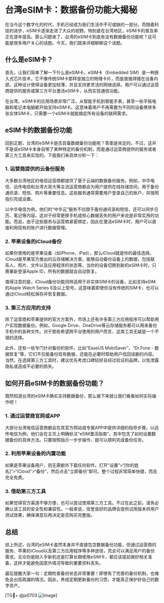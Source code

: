 # 台湾eSIM卡：数据备份功能大揭秘

在当今这个数字化的时代，手机已经成为我们生活中不可或缺的一部分。而随着科技的进步，eSIM卡逐渐走进了大众的视野。特别是在台湾地区，eSIM卡的普及率正在逐年提高。那么问题来了，台湾的eSIM卡到底有没有数据备份功能呢？这可能是很多用户关心的话题。今天，我们就来详细聊聊这个话题。

## 什么是eSIM卡？

首先，让我们简单了解一下什么是eSIM卡。eSIM卡（Embedded SIM）是一种嵌入式芯片技术，它不像传统SIM卡那样是独立的物理卡片，而是直接焊接在设备内部。这种设计使得设备更加轻薄，并且支持更灵活的网络选择。用户可以通过运营商提供的服务或第三方平台激活eSIM卡，从而实现通信功能。

在台湾，eSIM卡的应用场景非常广泛，从智能手机到智能手表，甚至一些平板电脑和笔记本电脑都开始支持eSIM卡。这意味着用户不再需要为不同的设备携带多张实体SIM卡，只需要一个eSIM卡就能搞定所有设备的联网需求。

## eSIM卡的数据备份功能

回到正题，台湾的eSIM卡是否具备数据备份功能呢？答案是肯定的。不过，这并不是说eSIM卡本身自带了某种特定的备份机制，而是通过运营商提供的服务或者第三方工具来实现的。下面我们来具体分析一下：

### 1. **运营商提供的云备份服务**

大多数台湾地区的电信运营商都提供了基于云端的数据备份服务。例如，中华电信、远传电信和台湾大哥大等主流运营商都会为用户提供在线存储空间，用于备份通讯录、短信、照片等重要信息。这些服务通常需要用户登录自己的账户，并按照指引完成设置。

以中华电信为例，他们的“中华云”服务不仅限于备份通讯录和短信，还可以同步日历、笔记等内容。这对于经常更换手机或担心数据丢失的用户来说是非常实用的功能。而且，由于这些服务与运营商紧密绑定，因此在激活eSIM卡时，用户可以直接利用现有的账户进行数据管理。

### 2. **苹果设备的iCloud备份**

如果你使用的是苹果设备（如iPhone、iPad），那么iCloud就是你的最佳选择。iCloud是苹果官方推出的云存储解决方案，能够自动备份设备上的数据，包括联系人、照片、文件以及应用程序的状态等。当你的设备切换到新的eSIM卡时，只需重新登录Apple ID，所有的数据就会自动恢复。

值得注意的是，iCloud备份功能同样适用于非实体SIM卡的设备，比如支持eSIM的Apple Watch Series 6及以上型号。这意味着即使你没有传统的SIM卡，也可以通过iCloud轻松保存并恢复数据。

### 3. **第三方应用的支持**

除了运营商和苹果提供的官方方案外，市场上还有许多第三方应用程序可以帮助用户实现数据备份。例如，Google Drive、OneDrive等云存储服务都可以用来备份手机中的各种文件。对于那些希望跨平台使用的用户而言，这类工具无疑是一个不错的选择。

此外，还有一些专门针对备份的软件，比如“EaseUS MobiSaver”、“Dr.Fone - 数据恢复”等，它们不仅能备份现有数据，还能在必要时帮助用户找回误删的内容。当然，在选择第三方工具时，建议优先考虑口碑较好且经过验证的品牌，以免泄露隐私或造成不必要的损失。

## 如何开启eSIM卡的数据备份功能？

既然知道台湾的eSIM卡确实支持数据备份，那么接下来就让我们看看如何实际操作吧！

### 1. **通过运营商官网或APP**

大部分台湾电信运营商都会在其官方网站或专属APP中提供详细的指导步骤。以远传电信为例，他们会在主页上明确标注“eSIM激活指南”，其中包含了如何设置数据备份的具体方法。只要按照指示一步步操作，就可以顺利完成备份任务。

### 2. **利用苹果设备的内置功能**

如果是苹果设备用户，则无需额外下载任何软件。打开“设置”>“[你的姓名]”>“iCloud”>“备份”，然后点击“立即备份”即可。整个过程非常简单快捷，而且完全免费。

### 3. **借助第三方工具**

如果觉得官方渠道不够方便，也可以尝试使用第三方工具。不过在此之前，请务必确认该工具的安全性和兼容性。一般来说，信誉良好的品牌会提供试用版本供用户测试效果，确保满意后再决定是否购买完整版。

## 总结

综上所述，台湾的eSIM卡虽然本身并不直接包含数据备份功能，但通过运营商的服务、苹果的iCloud以及第三方应用程序等多种途径，完全可以满足用户的备份需求。无论你是刚入手新机还是打算长期使用eSIM卡，都应该提前做好相关准备，这样才能避免因意外情况导致的重要资料丢失。

最后提醒大家一句：定期检查备份状态非常重要！即使有了完善的备份机制，也难免会出现疏漏的情况。因此，养成定期更新备份的习惯，才能真正保护好自己的数字资产。

[TG💪+ @jx0703 ![Image](https://github.com/user-attachments/assets/dbca1d08-cadb-493c-b0ec-ad6f7a83f270)]